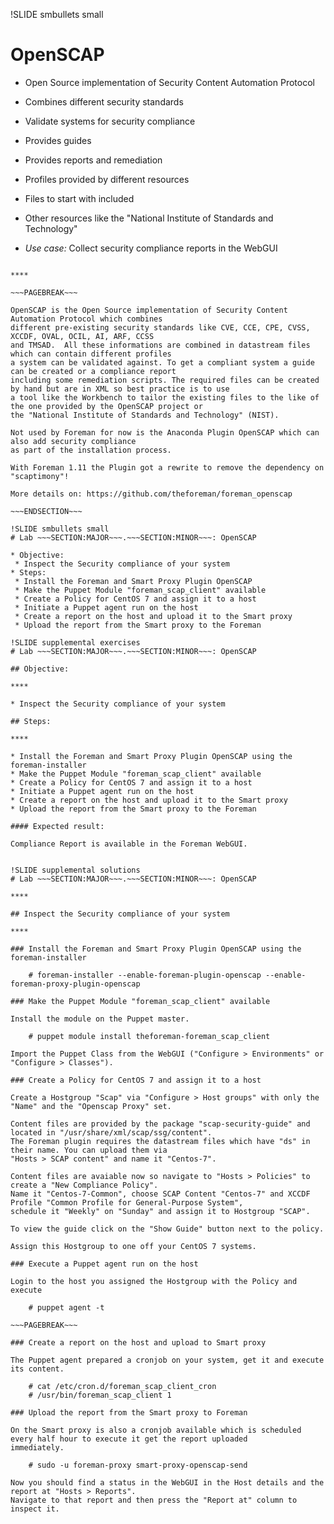 !SLIDE smbullets small
# OpenSCAP

* Open Source implementation of Security Content Automation Protocol
* Combines different security standards
* Validate systems for security compliance
 * Provides guides
 * Provides reports and remediation
* Profiles provided by different resources
 * Files to start with included
 * Other resources like the "National Institute of Standards and Technology"

* _Use case:_ Collect security compliance reports in the WebGUI

~~~SECTION:handouts~~~

****

~~~PAGEBREAK~~~

OpenSCAP is the Open Source implementation of Security Content Automation Protocol which combines
different pre-existing security standards like CVE, CCE, CPE, CVSS, XCCDF, OVAL, OCIL, AI, ARF, CCSS
and TMSAD.  All these informations are combined in datastream files which can contain different profiles
a system can be validated against. To get a compliant system a guide can be created or a compliance report
including some remediation scripts. The required files can be created by hand but are in XML so best practice is to use
a tool like the Workbench to tailor the existing files to the like of the one provided by the OpenSCAP project or
the "National Institute of Standards and Technology" (NIST).

Not used by Foreman for now is the Anaconda Plugin OpenSCAP which can also add security compliance
as part of the installation process.

With Foreman 1.11 the Plugin got a rewrite to remove the dependency on "scaptimony"!

More details on: https://github.com/theforeman/foreman_openscap

~~~ENDSECTION~~~

!SLIDE smbullets small
# Lab ~~~SECTION:MAJOR~~~.~~~SECTION:MINOR~~~: OpenSCAP

* Objective:
 * Inspect the Security compliance of your system
* Steps:
 * Install the Foreman and Smart Proxy Plugin OpenSCAP
 * Make the Puppet Module "foreman_scap_client" available
 * Create a Policy for CentOS 7 and assign it to a host
 * Initiate a Puppet agent run on the host
 * Create a report on the host and upload it to the Smart proxy
 * Upload the report from the Smart proxy to the Foreman

!SLIDE supplemental exercises
# Lab ~~~SECTION:MAJOR~~~.~~~SECTION:MINOR~~~: OpenSCAP

## Objective:

****

* Inspect the Security compliance of your system

## Steps:

****

* Install the Foreman and Smart Proxy Plugin OpenSCAP using the foreman-installer
* Make the Puppet Module "foreman_scap_client" available
* Create a Policy for CentOS 7 and assign it to a host
* Initiate a Puppet agent run on the host
* Create a report on the host and upload it to the Smart proxy
* Upload the report from the Smart proxy to the Foreman

#### Expected result:

Compliance Report is available in the Foreman WebGUI.


!SLIDE supplemental solutions
# Lab ~~~SECTION:MAJOR~~~.~~~SECTION:MINOR~~~: OpenSCAP

****

## Inspect the Security compliance of your system

****

### Install the Foreman and Smart Proxy Plugin OpenSCAP using the foreman-installer

    # foreman-installer --enable-foreman-plugin-openscap --enable-foreman-proxy-plugin-openscap

### Make the Puppet Module "foreman_scap_client" available

Install the module on the Puppet master.

    # puppet module install theforeman-foreman_scap_client

Import the Puppet Class from the WebGUI ("Configure > Environments" or "Configure > Classes").

### Create a Policy for CentOS 7 and assign it to a host

Create a Hostgroup "Scap" via "Configure > Host groups" with only the "Name" and the "Openscap Proxy" set.

Content files are provided by the package "scap-security-guide" and located in "/usr/share/xml/scap/ssg/content".
The Foreman plugin requires the datastream files which have "ds" in their name. You can upload them via
"Hosts > SCAP content" and name it "Centos-7".

Content files are avaiable now so navigate to "Hosts > Policies" to create a "New Compliance Policy".
Name it "Centos-7-Common", choose SCAP Content "Centos-7" and XCCDF Profile "Common Profile for General-Purpose System",
schedule it "Weekly" on "Sunday" and assign it to Hostgroup "SCAP".

To view the guide click on the "Show Guide" button next to the policy.

Assign this Hostgroup to one off your CentOS 7 systems.

### Execute a Puppet agent run on the host

Login to the host you assigned the Hostgroup with the Policy and execute

    # puppet agent -t

~~~PAGEBREAK~~~

### Create a report on the host and upload to Smart proxy

The Puppet agent prepared a cronjob on your system, get it and execute its content.

    # cat /etc/cron.d/foreman_scap_client_cron
    # /usr/bin/foreman_scap_client 1

### Upload the report from the Smart proxy to Foreman

On the Smart proxy is also a cronjob available which is scheduled every half hour to execute it get the report uploaded
immediately.

    # sudo -u foreman-proxy smart-proxy-openscap-send

Now you should find a status in the WebGUI in the Host details and the report at "Hosts > Reports".
Navigate to that report and then press the "Report at" column to inspect it.
